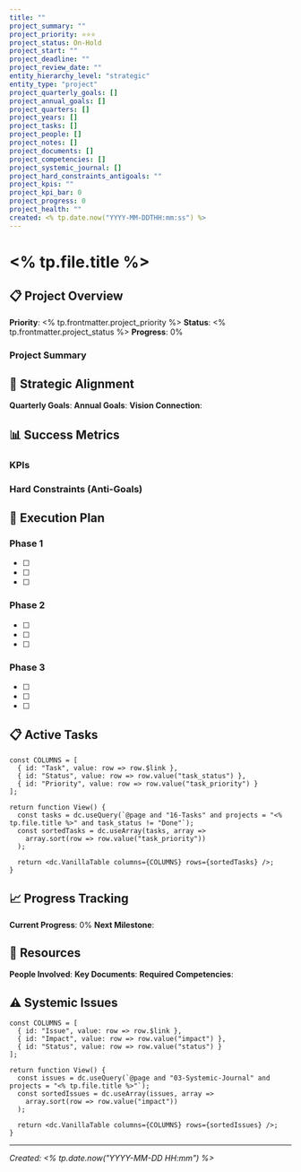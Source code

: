 ```yaml
---
title: ""
project_summary: ""
project_priority: ⭐⭐⭐
project_status: On-Hold
project_start: ""
project_deadline: ""
project_review_date: ""
entity_hierarchy_level: "strategic"
entity_type: "project"
project_quarterly_goals: []
project_annual_goals: []
project_quarters: []
project_years: []
project_tasks: []
project_people: []
project_notes: []
project_documents: []
project_competencies: []
project_systemic_journal: []
project_hard_constraints_antigoals: ""
project_kpis: ""
project_kpi_bar: 0
project_progress: 0
project_health: ""
created: <% tp.date.now("YYYY-MM-DDTHH:mm:ss") %>
---
```


# <% tp.file.title %>

## 📋 Project Overview

**Priority**: <% tp.frontmatter.project_priority %>
**Status**: <% tp.frontmatter.project_status %>
**Progress**: 0%

### Project Summary

## 🎯 Strategic Alignment

**Quarterly Goals**: 
**Annual Goals**: 
**Vision Connection**: 

## 📊 Success Metrics

### KPIs

### Hard Constraints (Anti-Goals)

## 🚀 Execution Plan

### Phase 1
- [ ] 
- [ ] 
- [ ] 

### Phase 2
- [ ] 
- [ ] 
- [ ] 

### Phase 3
- [ ] 
- [ ] 
- [ ] 

## 📋 Active Tasks

```datacorejsx
const COLUMNS = [
  { id: "Task", value: row => row.$link },
  { id: "Status", value: row => row.value("task_status") },
  { id: "Priority", value: row => row.value("task_priority") }
];

return function View() {
  const tasks = dc.useQuery(`@page and "16-Tasks" and projects = "<% tp.file.title %>" and task_status != "Done"`);
  const sortedTasks = dc.useArray(tasks, array =>
    array.sort(row => row.value("task_priority"))
  );

  return <dc.VanillaTable columns={COLUMNS} rows={sortedTasks} />;
}
```

## 📈 Progress Tracking

**Current Progress**: 0%
**Next Milestone**: 

## 🤝 Resources

**People Involved**: 
**Key Documents**: 
**Required Competencies**: 

## ⚠️ Systemic Issues

```datacorejsx
const COLUMNS = [
  { id: "Issue", value: row => row.$link },
  { id: "Impact", value: row => row.value("impact") },
  { id: "Status", value: row => row.value("status") }
];

return function View() {
  const issues = dc.useQuery(`@page and "03-Systemic-Journal" and projects = "<% tp.file.title %>"`);
  const sortedIssues = dc.useArray(issues, array => 
    array.sort(row => row.value("impact"))
  );
  
  return <dc.VanillaTable columns={COLUMNS} rows={sortedIssues} />;
}
```

---

*Created: <% tp.date.now("YYYY-MM-DD HH:mm") %>*

